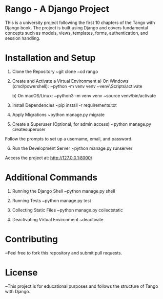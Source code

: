 # **Rango - A Django Project**

This is a university project following the first 10 chapters of the Tango with Django book. The project is built using Django and covers fundamental concepts such as models, views, templates, forms, authentication, and session handling.

# **Installation and Setup**

1. Clone the Repository
   ~git clone <your-repository-url>
   ~cd rango

2. Create and Activate a Virtual Environment
   a) On Windows (cmd/powershell):
   ~python -m venv venv
   ~venv\Scripts\activate

   b) On macOS/Linux:
   ~python3 -m venv venv
   ~source venv/bin/activate

3. Install Dependencies
   ~pip install -r requirements.txt

4. Apply Migrations
   ~python manage.py migrate

5. Create a Superuser (Optional, for admin access)
   ~python manage.py createsuperuser

Follow the prompts to set up a username, email, and password.

6. Run the Development Server
   ~python manage.py runserver

Access the project at: http://127.0.0.1:8000/

# **Additional Commands**

1. Running the Django Shell
   ~python manage.py shell

2. Running Tests
   ~python manage.py test

3. Collecting Static Files
   ~python manage.py collectstatic

4. Deactivating Virtual Environment
   ~deactivate

# **Contributing**

~Feel free to fork this repository and submit pull requests.

# **License**

~This project is for educational purposes and follows the structure of Tango with Django.
